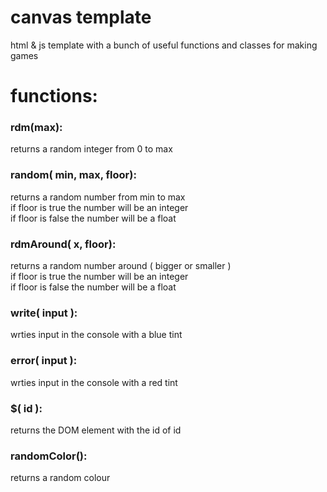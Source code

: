 # canvas template
 html & js template with a bunch of useful functions and classes for making games

# functions:

<h3>rdm(max): </h3>
returns a random integer from 0 to max

<h3>random( min, max, floor): </h3>
returns a random number from min to max <br>
if floor is true the number will be an integer <br>
if floor is false the number will be a float <br>

<h3>rdmAround( x, floor): </h3>
returns a random number around ( bigger or smaller ) <br>
if floor is true the number will be an integer <br>
if floor is false the number will be a float <br>

<h3>write( input ): </h3>
wrties input in the console with a blue tint

<h3>error( input ): </h3>
wrties input in the console with a red tint

<h3>$( id ): </h3>
returns the DOM element with the id of id

<h3>randomColor(): </h3>
returns a random colour

